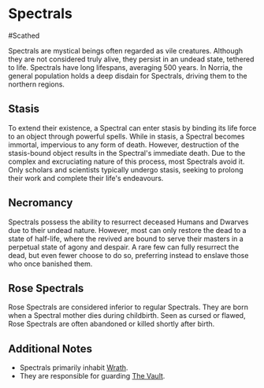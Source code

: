 # Spectrals
#Scathed 

Spectrals are mystical beings often regarded as vile creatures. Although they are not considered truly alive, they persist in an undead state, tethered to life. Spectrals have long lifespans, averaging 500 years. In Norria, the general population holds a deep disdain for Spectrals, driving them to the northern regions.

## Stasis

To extend their existence, a Spectral can enter stasis by binding its life force to an object through powerful spells. While in stasis, a Spectral becomes immortal, impervious to any form of death. However, destruction of the stasis-bound object results in the Spectral's immediate death. Due to the complex and excruciating nature of this process, most Spectrals avoid it. Only scholars and scientists typically undergo stasis, seeking to prolong their work and complete their life's endeavours.

## Necromancy

Spectrals possess the ability to resurrect deceased Humans and Dwarves due to their undead nature. However, most can only restore the dead to a state of half-life, where the revived are bound to serve their masters in a perpetual state of agony and despair. A rare few can fully resurrect the dead, but even fewer choose to do so, preferring instead to enslave those who once banished them.

## Rose Spectrals

Rose Spectrals are considered inferior to regular Spectrals. They are born when a Spectral mother dies during childbirth. Seen as cursed or flawed, Rose Spectrals are often abandoned or killed shortly after birth.

## Additional Notes

- Spectrals primarily inhabit [Wrath](Wrath.md).
- They are responsible for guarding [The Vault](The%20Vault.md).

